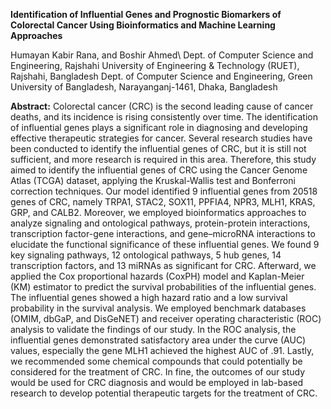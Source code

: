 **Identification of Influential Genes and Prognostic Biomarkers of Colorectal Cancer Using Bioinformatics and Machine Learning Approaches**

Humayan Kabir Rana, and Boshir Ahmed\\
Dept. of Computer Science and Engineering, Rajshahi University of Engineering & Technology (RUET),
Rajshahi, Bangladesh
Dept. of Computer Science and Engineering, Green University of Bangladesh, Narayanganj-1461, Dhaka,
Bangladesh

**Abstract:**
Colorectal cancer (CRC) is the second leading cause of cancer deaths, and its incidence is rising consistently over time. The identification of influential genes plays a significant role in diagnosing and developing effective therapeutic strategies for cancer. Several research studies have been conducted to identify the influential genes of CRC, but it is still not sufficient, and more research is required in this area. Therefore, this study aimed to identify the influential genes of CRC using the Cancer Genome Atlas (TCGA) dataset, applying the Kruskal-Wallis test and Bonferroni correction techniques. Our model identified 9 influential genes from 20518 genes of CRC, namely TRPA1, STAC2, SOX11, PPFIA4, NPR3, MLH1, KRAS, GRP, and CALB2. Moreover, we employed bioinformatics approaches to analyze signaling and ontological pathways, protein-protein interactions, transcription factor-gene interactions, and gene–microRNA interactions to elucidate the functional significance of these influential genes. We found 9 key signaling pathways, 12 ontological pathways, 5 hub genes, 14 transcription factors, and 13 miRNAs as significant for CRC. Afterward, we applied the Cox proportional hazards (CoxPH) model and Kaplan-Meier (KM) estimator to predict the survival probabilities of the influential genes. The influential genes showed a high hazard ratio and a low survival probability in the survival analysis. We employed benchmark databases (OMIM, dbGaP, and DisGeNET) and receiver operating characteristic (ROC) analysis to validate the findings of our study.  In the ROC analysis, the influential genes demonstrated satisfactory area under the curve (AUC) values, especially the gene MLH1 achieved the highest AUC of .91. Lastly, we recommended some chemical compounds that could potentially be considered for the treatment of CRC. In fine, the outcomes of our study would be used for CRC diagnosis and would be employed in lab-based research to develop potential therapeutic targets for the treatment of CRC.
